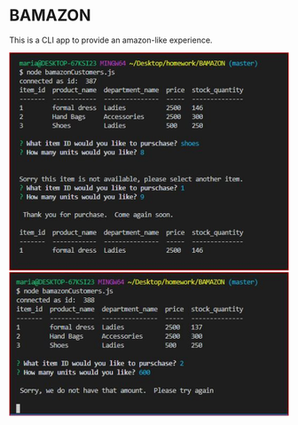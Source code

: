 # BAMAZON

This is a CLI app to provide an amazon-like experience.

![](assets/ScreenShots/Bamazon.JPG)
![](assets/ScreenShots/Bamazon2.JPG)